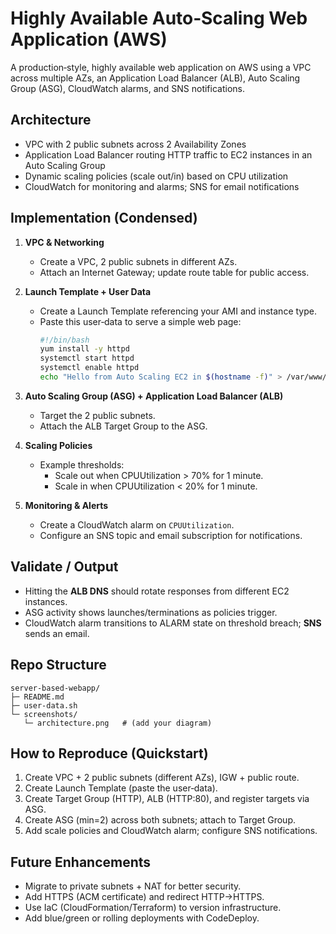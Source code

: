 # Highly Available Auto‑Scaling Web Application (AWS)

A production‑style, highly available web application on AWS using a VPC across multiple AZs, an Application Load Balancer (ALB), Auto Scaling Group (ASG), CloudWatch alarms, and SNS notifications.

## Architecture
- VPC with 2 public subnets across 2 Availability Zones
- Application Load Balancer routing HTTP traffic to EC2 instances in an Auto Scaling Group
- Dynamic scaling policies (scale out/in) based on CPU utilization
- CloudWatch for monitoring and alarms; SNS for email notifications


## Implementation (Condensed)
1. **VPC & Networking**
   - Create a VPC, 2 public subnets in different AZs.
   - Attach an Internet Gateway; update route table for public access.

2. **Launch Template + User Data**
   - Create a Launch Template referencing your AMI and instance type.
   - Paste this user‑data to serve a simple web page:
     ```bash
     #!/bin/bash
     yum install -y httpd
     systemctl start httpd
     systemctl enable httpd
     echo "Hello from Auto Scaling EC2 in $(hostname -f)" > /var/www/html/index.html
     ```

3. **Auto Scaling Group (ASG) + Application Load Balancer (ALB)**
   - Target the 2 public subnets.
   - Attach the ALB Target Group to the ASG.

4. **Scaling Policies**
   - Example thresholds:
     - Scale out when CPUUtilization > 70% for 1 minute.
     - Scale in when CPUUtilization < 20% for 1 minute.

5. **Monitoring & Alerts**
   - Create a CloudWatch alarm on `CPUUtilization`.
   - Configure an SNS topic and email subscription for notifications.

## Validate / Output
- Hitting the **ALB DNS** should rotate responses from different EC2 instances.
- ASG activity shows launches/terminations as policies trigger.
- CloudWatch alarm transitions to ALARM state on threshold breach; **SNS** sends an email.

## Repo Structure
```
server-based-webapp/
├─ README.md
├─ user-data.sh
└─ screenshots/
   └─ architecture.png   # (add your diagram)
```

## How to Reproduce (Quickstart)
1. Create VPC + 2 public subnets (different AZs), IGW + public route.
2. Create Launch Template (paste the user‑data).
3. Create Target Group (HTTP), ALB (HTTP:80), and register targets via ASG.
4. Create ASG (min=2) across both subnets; attach to Target Group.
5. Add scale policies and CloudWatch alarm; configure SNS notifications.

## Future Enhancements
- Migrate to private subnets + NAT for better security.
- Add HTTPS (ACM certificate) and redirect HTTP→HTTPS.
- Use IaC (CloudFormation/Terraform) to version infrastructure.
- Add blue/green or rolling deployments with CodeDeploy.
